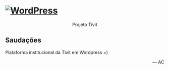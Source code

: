 <!DOCTYPE html>
<html lang="pt-br">
<head>
	<meta name="viewport" content="width=device-width" />
	<meta http-equiv="Content-Type" content="text/html; charset=utf-8" />
    <link rel="stylesheet" href="wp-admin/css/install.css?ver=20100228" type="text/css" />
</head>
<body>
<h1 id="logo">
	<a href="https://anacouto.com.br/staged/tivit/"><img alt="WordPress" src="https://www.anacouto.com.br/staged/tivit/wp-content/themes/tivit/assets/images/logo-tivit.png" /></a>
</h1>
<p style="text-align: center">Projeto Tivit</p>

<h2>Saudações</h2>
<p>Plataforma institucional da Tivit em Wordpress =)</p>
<p style="text-align: right">&#8212; AC</p>

</body>
</html>
